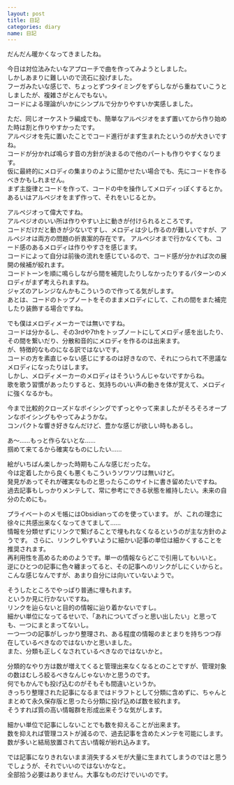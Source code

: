 ```yaml
---
layout: post
title: 日記
categories: diary
name: 日記
---
```


だんだん暖かくなってきましたね。

今日は対位法みたいなアプローチで曲を作ってみようとしました。  
しかしあまりに難しいので流石に投げました。  
フーガみたいな感じで、ちょっとずつタイミングをずらしながら重ねていこうとしましたが、複雑さがとんでもない。  
コードによる理論がいかにシンプルで分かりやすいか実感しました。

ただ、同じオーケストラ編成でも、簡単なアルペジオをまず置いてから作り始めた時は割と作りやすかったです。  
アルペジオを先に置いたことでコード進行がまず生まれたというのが大きいですね。  
コードが分かれば鳴らす音の方針が決まるので他のパートも作りやすくなります。  
仮に最終的にメロディの集まりのように聞かせたい場合でも、先にコードを作るべきかもしれません。  
まず主旋律とコードを作って、コードの中を操作してメロディっぽくするとか。  
あるいはアルペジオをまず作って、それをいじるとか。

アルペジオって偉大ですね。  
アルペジオのいい所は作りやすい上に動きが付けられるところです。  
コードだけだと動きが少ないですし、メロディは少し作るのが難しいですが、アルペジオは両方の問題の折衷案的存在です。
アルペジオまで行かなくても、コード感のあるメロディは作りやすさを感じます。  
コードによって自分は前後の流れを感じているので、コード感が分かれば次の展開の候補が絞れます。  
コードトーンを順に鳴らしながら間を補完したりしなかったりするパターンのメロディがまず考えられますね。  
ジャズのアレンジなんかもこういうので作ってる気がします。  
あとは、コードのトップノートをそのままメロディにして、これの間をまた補完したり装飾する場合ですね。

でも僕はメロディメーカーでは無いですね。  
コードは分かるし、その3rdや7thをトップノートにしてメロディ感を出したり、その間を繋いだり、分散和音的にメロディを作るのは出来ます。  
が、特徴的なものになる訳ではないです。  
コードの方を素直じゃない感じにするのは好きなので、それにつられて不思議なメロディになったりはします。  
しかし、メロディメーカーのメロディはそういうんじゃないですからね。  
歌を歌う習慣があったりすると、気持ちのいい声の動きを体が覚えて、メロディに強くなるかも。

今まで比較的クローズドなボイシングでずっとやって来ましたがそろそろオープンなボイシングもやってみようかな。  
コンパクトな響き好きなんだけど、豊かな感じが欲しい時もあるし。

あ～……もっと作らないとな……  
掴めて来てるから確実なものにしたい……

絵がいちばん楽しかった時期もこんな感じだったな。  
今は定着したから良くも悪くもこういうソワソワは無いけど。  
発見があってそれが確実なものと思ったらこのサイトに書き留めたいですね。  
過去記事もしっかりメンテして、常に参考にできる状態を維持したい。未来の自分のためにも。

プライベートのメモ帳にはObsidianってのを使っています。
が、これの理念に徐々に共感出来なくなってきてまして……  
情報を分類せずにリンクで繋げることで埋もれなくなるというのが主な方針のようです。
さらに、リンクしやすいように細かい記事の単位は細かくすることを推奨されます。  
再利用性を高めるためのようです。単一の情報ならどこで引用してもいいと。  
逆にひとつの記事に色々纏まってると、その記事へのリンクがしにくいからと。  
こんな感じなんですが、あまり自分には向いていないようで。

そうしたところでやっぱり普通に埋もれます。  
というか見に行かないですね。  
リンクを辿らないと目的の情報に辿り着かないですし。  
細かい単位になってるせいで、「あれについてざっと思い出したい」と思っても、一つにまとまってないし。  
一つ一つの記事がしっかり整理され、ある程度の情報のまとまりを持ちつつ存在しているべきなのではないかと思いました。  
また、分類も正しくなされているべきなのではないかと。

分類的なやり方は数が増えてくると管理出来なくなるとのことですが、管理対象の数はむしろ絞るべきなんじゃないかと思うのです。  
何でもかんでも投げ込むのがそもそも間違いというか。  
きっちり整理された記事になるまではドラフトとして分類に含めずに、ちゃんとまとめて永久保存版と思ったら分類に投げ込めば数を絞れます。  
そうすれば質の高い情報群を形成出来そうな気がします。

細かい単位で記事にしないことでも数を抑えることが出来ます。  
数を抑えれば管理コストが減るので、過去記事を含めたメンテを可能にします。  
数が多いと結局放置されて古い情報が紛れ込みます。

では記事になりきれないまま消失するメモが大量に生まれてしまうのではと思うでしょうが、それでいいのではないかなと。  
全部拾う必要はありません。大事なものだけでいいのです。
